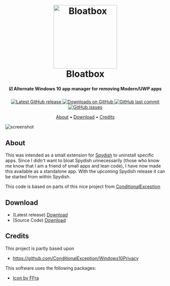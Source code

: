 
<h1 align="center">
  <br>
  <a href="http://www.builtbybel.com"><img src="https://github.com/builtbybel/bloatbox/blob/master/src/Bloatbox/bloatbox.ico" alt="Bloatbox" width="200"></a>
  <br>
  Bloatbox
  <br>
</h1>

<h4 align="center">☑️ Alternate Windows 10 app manager for removing Modern/UWP apps</h4>

<p align="center">
<a href="https://github.com/builtbybel/bloatbox/releases/latest" target="_blank">
<img alt="Latest GitHub release" src="https://img.shields.io/github/release/builtbybel/bloatbox.svg?style=flat-square" />
</a>
	
<a href="https://github.com/builtbybel/burnbytes/releases" target="_blank">
<img alt="Downloads on GitHub" src="https://img.shields.io/github/downloads/builtbybel/bloatbox/total.svg?style=flat-square" />
</a>

<a href="https://github.com/builtbybel/bloatbox/commits/master">
<img src="https://img.shields.io/github/last-commit/builtbybel/bloatbox.svg?style=flat-square&logo=github&logoColor=white"
alt="GitHub last commit">
<a href="https://github.com/builtbybel/bloatbox/issues">
<img src="https://img.shields.io/github/issues-raw/builtbybel/bloatbox.svg?style=flat-square&logo=github&logoColor=white"
alt="GitHub issues">   
  
</p>

<p align="center">
  <a href="#about">About</a> •
  <a href="#download">Download</a> •
  <a href="#credits">Credits</a>
</p>

![screenshot](https://github.com/builtbybel/bloatbox/blob/master/assets/bloatbox.png)

## About

This was intended as a small extension for [Spydish](https://github.com/builtbybel/spydish) to uninstall specific apps. 
Since I didn't want to bloat Spydish unnecessarily (those who know me know that I am a friend of small apps and lean code), I have now made this available as a standalone app. With the upcoming Spydish release it can be started from within Spydish. 

This code is based on parts of this nice project from [ConditionalException](https://github.com/ConditionalException/Windows10Privacy)

## Download

- (Latest release) [Download](https://github.com/builtbybel/bloatbox/releases)
- (Source Code) [Download](https://github.com/builtbybel/bloatbox/releases) 

## Credits

This project is partly based upon 

- https://github.com/ConditionalException/Windows10Privacy

This software uses the following packages:

- [Icon by FFra](https://www.deviantart.com/ffra/art/MAXIMAL-Icons-Updated-387287801)
